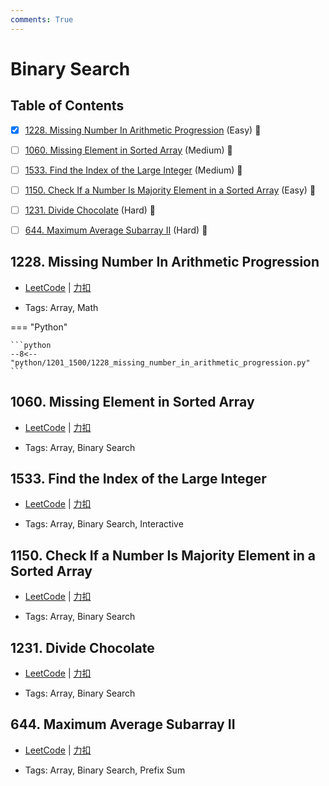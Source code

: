 ```yaml
---
comments: True
---
```


# Binary Search

## Table of Contents

- [x] [1228. Missing Number In Arithmetic Progression](#1228-missing-number-in-arithmetic-progression) (Easy) 👑
- [ ] [1060. Missing Element in Sorted Array](#1060-missing-element-in-sorted-array) (Medium) 👑
- [ ] [1533. Find the Index of the Large Integer](#1533-find-the-index-of-the-large-integer) (Medium) 👑
- [ ] [1150. Check If a Number Is Majority Element in a Sorted Array](#1150-check-if-a-number-is-majority-element-in-a-sorted-array) (Easy) 👑
- [ ] [1231. Divide Chocolate](#1231-divide-chocolate) (Hard) 👑
- [ ] [644. Maximum Average Subarray II](#644-maximum-average-subarray-ii) (Hard) 👑


## 1228. Missing Number In Arithmetic Progression

-    [LeetCode](https://leetcode.com/problems/missing-number-in-arithmetic-progression/) | [力扣](https://leetcode.cn/problems/missing-number-in-arithmetic-progression/)

-   Tags: Array, Math

=== "Python"

    ```python
    --8<-- "python/1201_1500/1228_missing_number_in_arithmetic_progression.py"
    ```



## 1060. Missing Element in Sorted Array

-    [LeetCode](https://leetcode.com/problems/missing-element-in-sorted-array/) | [力扣](https://leetcode.cn/problems/missing-element-in-sorted-array/)

-   Tags: Array, Binary Search



## 1533. Find the Index of the Large Integer

-    [LeetCode](https://leetcode.com/problems/find-the-index-of-the-large-integer/) | [力扣](https://leetcode.cn/problems/find-the-index-of-the-large-integer/)

-   Tags: Array, Binary Search, Interactive



## 1150. Check If a Number Is Majority Element in a Sorted Array

-    [LeetCode](https://leetcode.com/problems/check-if-a-number-is-majority-element-in-a-sorted-array/) | [力扣](https://leetcode.cn/problems/check-if-a-number-is-majority-element-in-a-sorted-array/)

-   Tags: Array, Binary Search



## 1231. Divide Chocolate

-    [LeetCode](https://leetcode.com/problems/divide-chocolate/) | [力扣](https://leetcode.cn/problems/divide-chocolate/)

-   Tags: Array, Binary Search



## 644. Maximum Average Subarray II

-    [LeetCode](https://leetcode.com/problems/maximum-average-subarray-ii/) | [力扣](https://leetcode.cn/problems/maximum-average-subarray-ii/)

-   Tags: Array, Binary Search, Prefix Sum
